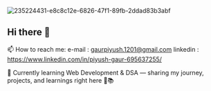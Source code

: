 
![235224431-e8c8c12e-6826-47f1-89fb-2ddad83b3abf](https://github.com/user-attachments/assets/a5683b56-1a2e-43ff-9d34-492ccd4ee4ff)

## Hi there 👋
📫 How to reach me:
  e-mail : gaurpiyush.1201@gmail.com
  linkedin : https://www.linkedin.com/in/piyush-gaur-695637255/
  
🌱 Currently learning Web Development & DSA — sharing my journey, projects, and learnings right here 🚀📚
<!--
**piyushGAUR1201/piyushGAUR1201** is a ✨ _special_ ✨ repository because its `README.md` (this file) appears on your GitHub profile.

Here are some ideas to get you started:

- 🔭 I’m currently working on ...
- 🌱 I’m currently learning ...
- 👯 I’m looking to collaborate on ...
- 🤔 I’m looking for help with ...
- 💬 Ask me about ...
- 📫 How to reach me: ...
- 😄 Pronouns: ...
- ⚡ Fun fact: ...
-->
